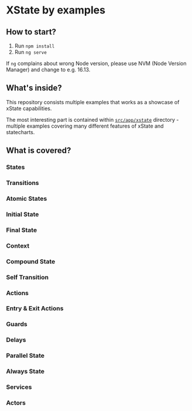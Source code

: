 # XState by examples

## How to start?
1. Run `npm install`
2. Run `ng serve`

If `ng` complains about wrong Node version, please use NVM (Node Version Manager) and change to e.g. 16.13.

## What's inside?
This repository consists multiple examples that works as a showcase of xState capabilities.

The most interesting part is contained within [`src/app/xstate`](https://github.com/przemyslawpedziwiatr/xstate-examples/tree/main/src/app/xstate) directory - multiple examples covering many different features of xState and statecharts.

## What is covered?
### States
### Transitions
### Atomic States
### Initial State
### Final State
### Context
### Compound State
### Self Transition
### Actions
### Entry & Exit Actions
### Guards
### Delays
### Parallel State
### Always State
### Services
### Actors